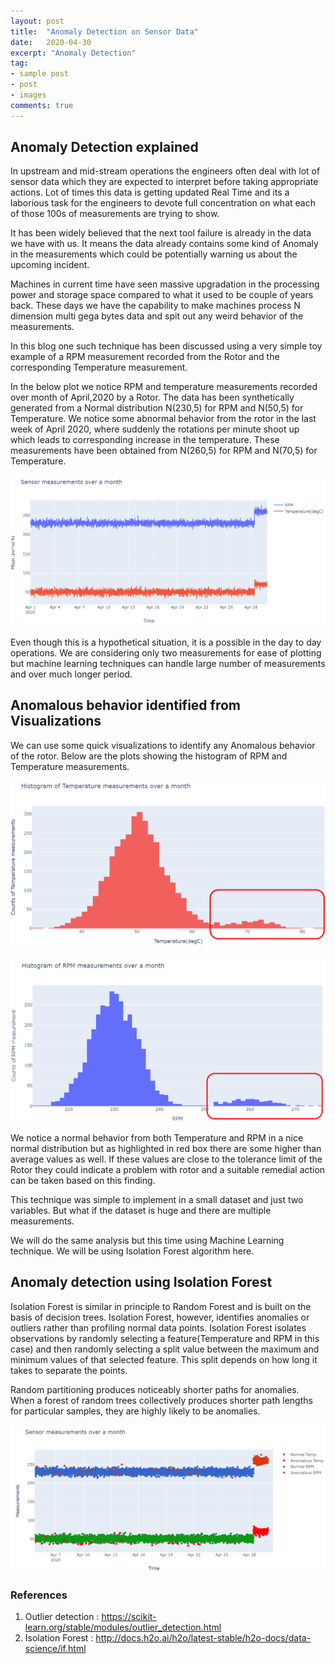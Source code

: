 ```yaml
---
layout: post
title:  "Anomaly Detection on Sensor Data"
date:   2020-04-30
excerpt: "Anomaly Detection"
tag:
- sample post
- post
- images
comments: true
---
```


## Anomaly Detection explained

In upstream and mid-stream operations the engineers often deal with lot of sensor
data which they are expected to interpret before taking appropriate actions.
Lot of times this data is getting updated Real Time and its a laborious task for the engineers
to devote full concentration on what each of those 100s of measurements are trying to show.

It has been widely believed that the next tool failure is already in the data we have with us.
It means the data already contains some kind of Anomaly in the measurements which
could be potentially warning us about the upcoming incident.

Machines in current time have seen massive upgradation in the processing power and storage space
compared to what it used to be couple of years back.
These days we have the capability to make machines process N dimension multi gega bytes
data and spit out any weird behavior of the measurements.

In this blog one such technique has been discussed using a very simple toy example
of a RPM measurement recorded from the Rotor and the corresponding Temperature
measurement.

In the below plot we notice RPM and temperature measurements recorded over month of
April,2020 by a Rotor.
The data has been synthetically generated from a Normal distribution N(230,5) for RPM and N(50,5) for Temperature.
We notice some abnormal behavior from the rotor in the last week of April 2020, where suddenly the rotations per minute shoot up which leads to corresponding increase in the temperature.
These measurements have been obtained from N(260,5) for RPM and N(70,5) for Temperature.

![](../imgs/measurements_plot.PNG)

Even though this is a hypothetical situation, it is a possible in the day to day operations.
We are considering only two measurements for ease of plotting but machine learning  techniques  can handle large number of measurements and
over much longer period.

## Anomalous behavior identified from Visualizations
We can use some quick visualizations to identify any Anomalous behavior of the rotor.
Below are the plots showing the histogram of RPM and Temperature measurements.

![](../imgs/Temperature_hist.PNG)


![](../imgs/RPM_hist.PNG)

We notice a normal behavior from both Temperature and RPM in a nice normal distribution
but as highlighted in red box there are some higher than average values as well.
If these values are close to the tolerance limit of the Rotor they could indicate a problem with rotor and a suitable
remedial action can be taken based on this finding.

This technique was simple to implement in a small dataset and just two variables.
But what if the dataset is huge and there are multiple measurements.

We will do the same analysis but this time using Machine Learning technique.
We will be using Isolation Forest algorithm here.

## Anomaly detection using Isolation Forest

Isolation Forest is similar in principle to Random Forest and is built on the basis of decision trees.
Isolation Forest, however, identifies anomalies or outliers rather
than profiling normal data points. Isolation Forest isolates observations by
randomly selecting a feature(Temperature and RPM in this case) and then
randomly selecting a split value between the maximum and minimum values of that selected feature. This split depends on how long it takes to separate the points.

Random partitioning produces noticeably shorter paths for anomalies.
When a forest of random trees collectively produces shorter path lengths
for particular samples, they are highly likely to be anomalies.

![](../imgs/isolation_forest_results.PNG)


### References

1. Outlier detection : https://scikit-learn.org/stable/modules/outlier_detection.html
2. Isolation Forest : http://docs.h2o.ai/h2o/latest-stable/h2o-docs/data-science/if.html
